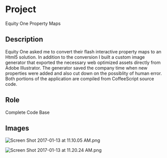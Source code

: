 # Project #

Equity One Property Maps

## Description ##

Equity One asked me to convert their flash interactive property maps to an Html5 solution. In addition to the conversion I built a custom image generator that exported the necessary web optimized assets directly from Adobe Illustrator. The generator saved the company time when new properties were added and also cut down on the possiblity of human error. Both portions of the application are compiled from CoffeeScript source code.


## Role ##

Complete Code Base

## Images ##

![Screen Shot 2017-01-13 at 11.10.05 AM.png](https://bitbucket.org/repo/ko6qGj/images/4196738296-Screen%20Shot%202017-01-13%20at%2011.10.05%20AM.png)

![Screen Shot 2017-01-13 at 11.20.24 AM.png](https://bitbucket.org/repo/ko6qGj/images/2102417815-Screen%20Shot%202017-01-13%20at%2011.20.24%20AM.png)